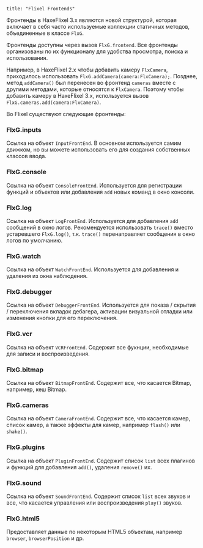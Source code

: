 ```
title: "Flixel Frontends"
```

Фронтенды в HaxeFlixel 3.x являются новой структурой, которая включает в себя часто используемые коллекции статичных методов, объединенные в классе `FlxG`.

Фронтенды доступны через вызов `FlxG.frontend`. Все фронтенды организованы по их функционалу для удобства просмотра, поиска и использования.

Например, в HaxeFlixel 2.x чтобы добавить камеру `FlxCamera`, приходилось использовать `FlxG.addCamera(camera:FlxCamera);`. Позднее, метод `addCamera()` был перенесен во фронтенд `cameras` вместе с другими методами, которые относятся к `FlxCamera`.
Поэтому чтобы добавить камеру в HaxeFlixel 3.x, используется вызов `FlxG.cameras.add(camera:FlxCamera)`.

Во Flixel существуют следующие фронтенды:

### FlxG.inputs

Ссылка на объект `InputFrontEnd`. В основном используется самим движком,
но вы можете использовать его для создания собственных классов ввода.

### FlxG.console

Ссылка на объект `ConsoleFrontEnd`. Используется для регистрации функций и объектов
или добавления `add` новых команд в окно консоли.

### FlxG.log

Ссылка на объект `LogFrontEnd`. Используется для добавления `add` сообщений в окно логов. Рекомендуется
использовать `trace()` вместо устаревшего `FlxG.log()`, т.к. `trace()` перенаправляет сообщения в окно логов по умолчанию.

### FlxG.watch

Ссылка на объект `WatchFrontEnd`. Используется для добавления и удаления из окна наблюдения.

### FlxG.debugger

Ссылка на объект `DebuggerFrontEnd`. Используется для показа / скрытия / переключения вкладок дебагера,
активации визуальной отладки или изменения кнопки для его переключения.

### FlxG.vcr

Ссылка на объект `VCRFrontEnd`. Содержит все фукнции, необходимые для записи и воспроизведения.

### FlxG.bitmap

Ссылка на объект `BitmapFrontEnd`. Содержит все, что касается Bitmap, например, кеш Bitmap.

### FlxG.cameras

Ссылка на объект `CameraFrontEnd`. Содержит все, что касается камер, список камер, 
а также эффекты для камер, например `flash()` или `shake()`.

### FlxG.plugins

Ссылка на объект `PluginFrontEnd`. Содержит список `list` всех плагинов
и функций для добавления `add()`, удаления `remove()` их.

### FlxG.sound

Ссылка на объект `SoundFrontEnd`. Содержит список `list` всех звуков
и все, что касается управления или воспроизведения `play()` звуков.

### FlxG.html5

Предоставляет данные по некоторым HTML5 объектам, например `browser`, `browserPosition` и др.